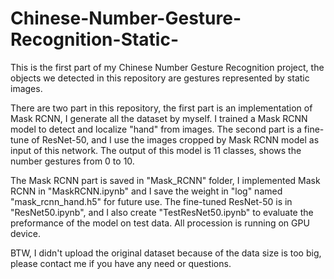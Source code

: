 # Chinese-Number-Gesture-Recognition-Static-
This is the first part of my Chinese Number Gesture Recognition project, the objects we detected in this repository are gestures represented by static images.

There are two part in this repository, the first part is an implementation of Mask RCNN, I generate all the dataset by myself. I trained a Mask RCNN model to detect and localize "hand" from images. The second part is a fine-tune of ResNet-50, and I use the images cropped by Mask RCNN model as input of this network. The output of this model is 11 classes, shows the number gestures from 0 to 10.

The Mask RCNN part is saved in "Mask_RCNN" folder, I implemented Mask RCNN in "MaskRCNN.ipynb" and I save the weight in "log" named "mask_rcnn_hand.h5" for future use. The fine-tuned ResNet-50 is in "ResNet50.ipynb", and I also create "TestResNet50.ipynb" to evaluate the preformance of the model on test data. All procession is running on GPU device. 

BTW, I didn't upload the original dataset because of the data size is too big, please contact me if you have any need or questions.